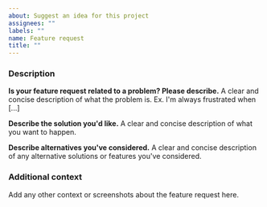 ```yaml
---
about: Suggest an idea for this project
assignees: ""
labels: ""
name: Feature request
title: ""
---
```


### Description

**Is your feature request related to a problem? Please describe.** A clear and concise description of what the problem is. Ex. I'm always frustrated when [...]

**Describe the solution you'd like.** A clear and concise description of what you want to happen.

**Describe alternatives you've considered.** A clear and concise description of any alternative solutions or features you've considered.

### Additional context

Add any other context or screenshots about the feature request here.
